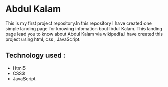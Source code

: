 # Abdul Kalam

This is my first project repository.In this repository I have created one simple landing page for knowing infomation bout Ibdul Kalam. This landing page lead you to know about Abdul Kalam via wikipedia.I have created this project using html, css , JavaScript.

## Technology used :

- Html5
- CSS3
- JavaScript
